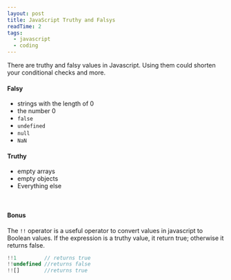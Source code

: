 ```yaml
---
layout: post
title: JavaScript Truthy and Falsys
readTime: 2
tags:
  - javascript
  - coding
---
```


There are truthy and falsy values in Javascript. Using them could shorten your conditional checks and more.
<!--more-->

#### Falsy

* strings with the length of 0
* the number 0
* <code>false</code>
* <code>undefined</code>
* <code>null</code>
* <code>NaN</code>


#### Truthy

* empty arrays
* empty objects
* Everything else

<br/>

#### Bonus

The <code>!!</code> operator is a useful operator to convert values in javascript to Boolean values. If the expression is a truthy value, it return true; otherwise it returns false.

```javascript
!!1         // returns true
!!undefined //returns false
!![]        //returns true
```

